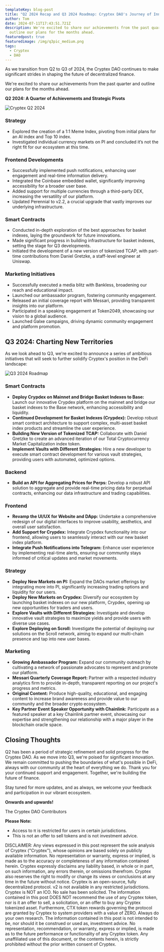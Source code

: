 ```yaml
---
templateKey: blog-post
title: "Q2 2024 Recap and Q3 2024 Roadmap: Cryptex DAO's Journey of Innovation"
author: Tom
date: 2024-07-11T17:43:51.721Z
description: We're excited to share our achievements from the past quarter and
  outline our plans for the months ahead.
featuredpost: true
featuredimage: /img/q3pic_medium.png
tags:
  - Cryptex
  - DAO
---
```

As we transition from Q2 to Q3 of 2024, the Cryptex DAO continues to make significant strides in shaping the future of decentralized finance. 

We're excited to share our achievements from the past quarter and outline our plans for the months ahead.

**Q2 2024: A Quarter of Achievements and Strategic Pivots**

![Cryptex Q2 2024](/img/q2pic_medium.png "Cryptex Q2 2024")

### Strategy

* Explored the creation of a 1:1 Meme Index, pivoting from initial plans for an AI index and Top 10 index.
* Investigated individual currency markets on PI and concluded it’s not the right fit for our ecosystem at this time.

### Frontend Developments

* Successfully implemented push notifications, enhancing user engagement and real-time information delivery.
* Integrated the Coinbase embedded wallet, significantly improving accessibility for a broader user base.
* Added support for multiple currencies through a third-party DEX, increasing the versatility of our platform.
* Updated Perennial to v2.2, a crucial upgrade that vastly improves our underlying infrastructure.

### Smart Contracts

* Conducted in-depth exploration of the best approaches for basket indexes, laying the groundwork for future innovations.
* Made significant progress in building infrastructure for basket indexes, setting the stage for Q3 developments.
* Initiated the development of a new version of tokenized TCAP, with part-time contributions from Daniel Gretzke, a staff-level engineer at Uniswap.

### Marketing Initiatives

* Successfully executed a media blitz with Bankless, broadening our reach and educational impact.
* Launched our ambassador program, fostering community engagement.
* Released an initial coverage report with Messari, providing transparent insights into our platform.
* Participated in a speaking engagement at Token2049, showcasing our vision to a global audience.
* Launched Galxe campaigns, driving dynamic community engagement and platform promotion.

## Q3 2024: Charting New Territories

As we look ahead to Q3, we're excited to announce a series of ambitious initiatives that will seek to further solidify Cryptex's position in the DeFi landscape:

![Q3 2024 Roadmap](/img/q3pic_medium.png "Q3 2024 Roadmap")

### Smart Contracts

* **Deploy Crypdex on Mainnet and Bridge Basket Indexes to Base:** Launch our innovative Crypdex platform on the mainnet and bridge our basket indexes to the Base network, enhancing accessibility and liquidity.
* **Continued Development for Basket Indexes (Crypdex):** Develop robust smart contract architecture to support complex, multi-asset basket index products and streamline the user experience.
* **Building New Version of Tokenized TCAP:** Collaborate with Daniel Gretzke to create an advanced iteration of our Total Cryptocurrency Market Capitalization index token.
* **Implement Vaults with Different Strategies:** Hire a new developer to execute smart contract development for various vault strategies, providing users with automated, optimized options.

### Backend

* **Build an API for Aggregating Prices for Perps:** Develop a robust API solution to aggregate and provide real-time pricing data for perpetual contracts, enhancing our data infrastructure and trading capabilities.

### Frontend

* **Revamp the UI/UX for Website and DApp:** Undertake a comprehensive redesign of our digital interfaces to improve usability, aesthetics, and overall user satisfaction.
* **Add Support for Crypdex:** Integrate Crypdex functionality into our frontend, allowing users to seamlessly interact with our new basket index platform.
* **Integrate Push Notifications into Telegram:** Enhance user experience by implementing real-time alerts, ensuring our community stays informed of critical updates and market movements.

### Strategy

* **Deploy New Markets on PI:** Expand the DAOs market offerings by integrating more into PI, significantly increasing trading options and liquidity for our users.
* **Deploy New Markets on Crypdex:** Diversify our ecosystem by launching basket indexes on our new platform, Crypdex, opening up new opportunities for traders and users.
* **Explore Vaults with Different Strategies:** Investigate and develop innovative vault strategies to maximize yields and provide users with diverse use cases.
* **Explore Deploying on Scroll:** Investigate the potential of deploying our solutions on the Scroll network, aiming to expand our multi-chain presence and tap into new user bases.

### Marketing

* **Growing Ambassador Program:** Expand our community outreach by cultivating a network of passionate advocates to represent and promote our platform.
* **Messari Quarterly Coverage Report:** Partner with a respected industry analytics firm to provide in-depth, transparent reporting on our project's progress and metrics.
* **Original Content:** Produce high-quality, educational, and engaging content to increase brand awareness and provide value to our community and the broader crypto ecosystem.
* **Key Partner Event Speaker Opportunity with Chainlink:** Participate as a featured speaker at a key Chainlink partner event, showcasing our expertise and strengthening our relationship with a major player in the blockchain oracle space.

## Closing Thoughts

Q2 has been a period of strategic refinement and solid progress for the Cryptex DAO. As we move into Q3, we're poised for significant innovation. We remain committed to pushing the boundaries of what's possible in DeFi, always with our community at the heart of everything we do. Thank you for your continued support and engagement. Together, we're building the future of finance.

Stay tuned for more updates, and as always, we welcome your feedback and participation in our vibrant ecosystem.

**Onwards and upwards!**

The Cryptex DAO Contributors





**Please Note:**

* Access to π is restricted for users in certain jurisdictions.
* This is not an offer to sell tokens and is not investment advice.

DISCLAIMER: Any views expressed in this post represent the sole analysis of Cryptex ("Cryptex"), whose opinions are based solely on publicly available information. No representation or warranty, express or implied, is made as to the accuracy or completeness of any information contained herein. Cryptex expressly disclaims any liability based, in whole or in part, on such information, any errors therein, or omissions therefrom. Cryptex also reserves the right to modify or change its views or conclusions at any time in the future without notice. Cryptex is an open-source, fully decentralized protocol. v2 is not available in any restricted jurisdictions. Cryptex is NOT an ICO. No sale has been solicited. The information contained in this post DOES NOT recommend the use of any Cryptex token, nor is it an offer to sell, a solicitation, or an offer to buy any Cryptex tokenized asset. Furthermore, CTX token rewards governing the protocol are granted by Cryptex to system providers with a value of ZERO. Always do your own research. The information contained in this post is not intended to be, nor should it be construed or used as, investment advice. No representation, recommendation, or warranty, express or implied, is made as to the future performance or functionality of any Cryptex token. Any unaffiliated use of this document, or the contents herein, is strictly prohibited without the prior written consent of Cryptex.